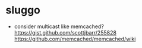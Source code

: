 # sluggo

 - consider multicast like memcached?
https://gist.github.com/scottjbarr/255828
https://github.com/memcached/memcached/wiki
